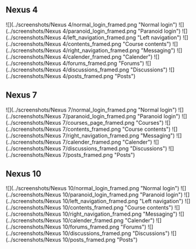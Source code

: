 ## Nexus 4
![](../screenshots/Nexus 4/normal_login_framed.png "Normal login")
![](../screenshots/Nexus 4/paranoid_login_framed.png "Paranoid login")
![](../screenshots/Nexus 4/left_navigation_framed.png "Left navigation")
![](../screenshots/Nexus 4/contents_framed.png "Course contents")
![](../screenshots/Nexus 4/right_navigation_framed.png "Messaging")
![](../screenshots/Nexus 4/calender_framed.png "Calender")
![](../screenshots/Nexus 4/forums_framed.png "Forums")
![](../screenshots/Nexus 4/discussions_framed.png "Discussions")
![](../screenshots/Nexus 4/posts_framed.png "Posts")


## Nexus 7
![](../screenshots/Nexus 7/normal_login_framed.png "Normal login")
![](../screenshots/Nexus 7/paranoid_login_framed.png "Paranoid login")
![](../screenshots/Nexus 7/courses_page_framed.png "Courses")
![](../screenshots/Nexus 7/contents_framed.png "Course contents")
![](../screenshots/Nexus 7/right_navigation_framed.png "Messaging")
![](../screenshots/Nexus 7/calender_framed.png "Calender")
![](../screenshots/Nexus 7/discussions_framed.png "Discussions")
![](../screenshots/Nexus 7/posts_framed.png "Posts")


## Nexus 10
![](../screenshots/Nexus 10/normal_login_framed.png "Normal login")
![](../screenshots/Nexus 10/paranoid_login_framed.png "Paranoid login")
![](../screenshots/Nexus 10/left_navigation_framed.png "Left navigation")
![](../screenshots/Nexus 10/contents_framed.png "Course contents")
![](../screenshots/Nexus 10/right_navigation_framed.png "Messaging")
![](../screenshots/Nexus 10/calender_framed.png "Calender")
![](../screenshots/Nexus 10/forums_framed.png "Forums")
![](../screenshots/Nexus 10/discussions_framed.png "Discussions")
![](../screenshots/Nexus 10/posts_framed.png "Posts")

